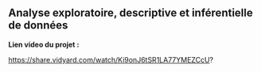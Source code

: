 ## Analyse exploratoire, descriptive et inférentielle de données

__Lien video du projet :__

https://share.vidyard.com/watch/Ki9onJ6tSR1LA77YMEZCcU?
